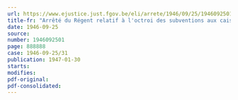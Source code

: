 ```yaml
---
url: https://www.ejustice.just.fgov.be/eli/arrete/1946/09/25/1946092501/justel
title-fr: "Arrêté du Régent relatif à l'octroi des subventions aux caisses de chômage pour frais d'administration. - Modification"
date: 1946-09-25
source:
number: 1946092501
page: 888888
case: 1946-09-25/31
publication: 1947-01-30
starts:
modifies:
pdf-original:
pdf-consolidated:
---
```


